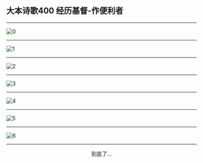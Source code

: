 
## 大本诗歌400 经历基督-作便利者
        
<div id="aplayer0"></div>

---

<img alt="0" data-original="https://cdn.jsdelivr.net/gh/k34869/shi/data/d0400/0">

---

<img alt="1" data-original="https://cdn.jsdelivr.net/gh/k34869/shi/data/d0400/1">

---

<img alt="2" data-original="https://cdn.jsdelivr.net/gh/k34869/shi/data/d0400/2">

---

<img alt="3" data-original="https://cdn.jsdelivr.net/gh/k34869/shi/data/d0400/3">

---

<img alt="4" data-original="https://cdn.jsdelivr.net/gh/k34869/shi/data/d0400/4">

---

<img alt="5" data-original="https://cdn.jsdelivr.net/gh/k34869/shi/data/d0400/5">

---

<img alt="6" data-original="https://cdn.jsdelivr.net/gh/k34869/shi/data/d0400/6">

---

<p style="text-align: center">到底了...</p>

<script src="/js/dist-view.js"></script>

<script>
MAIN.id = 'd0400';
        
const ap0 = new APlayer({
    container: document.getElementById('aplayer0'),
    volume: 1,
    loop: 'none',
    preload: 'none',
    audio: [{
        name: '大本诗歌400.mp3',
        artist: '大本诗歌',
        url: 'https://res.wx.qq.com/voice/getvoice?mediaid=MzI0NTk3MDM5M18yMjQ3NDkyNDYx',
        cover: '/favicon'
    }]
});
</script>

